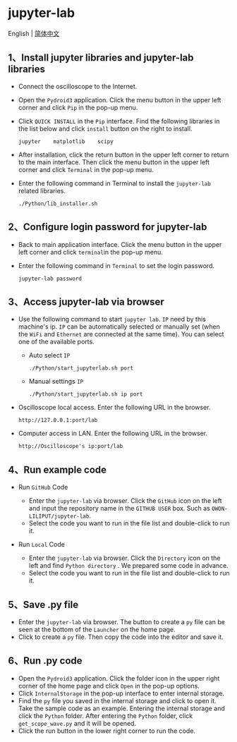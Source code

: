 # jupyter-lab

English | [简体中文](README_zh.md)

## 1、Install jupyter libraries and jupyter-lab libraries

- Connect the oscilloscope to the Internet.

- Open the `Pydroid3` application. Click the menu button in the upper left corner and click `Pip` in the pop-up menu.

- Click `QUICK INSTALL` in the `Pip` interface. Find the following libraries in the list below and click `install`  button on the right to install.

  ```
  jupyter    matplotlib    scipy
  ```

- After installation, click the return button in the upper left corner to return to the main interface. Then click the menu button in the upper left corner and click `Terminal` in the pop-up menu.

- Enter the following command in Terminal to install the `jupyter-lab` related libraries.

  ```
  ./Python/lib_installer.sh
  ```



## 2、Configure login password for  jupyter-lab

- Back to main application interface. Click the menu button in the upper left corner and click `terminal`in the pop-up menu.

- Enter the following command in `Terminal` to set the login password.

  ```
  jupyter-lab password
  ```

  

## 3、Access jupyter-lab via browser

- Use the following command to start `jupyter lab`. `IP` need by this machine's ip. `IP` can be automatically selected or manually set (when the `WiFi` and `Ethernet` are connected at the same time). You can select one of the available ports.

  - Auto select `IP`

    ```
    ./Python/start_jupyterlab.sh port
    ```

  - Manual settings `IP`

    ```
    ./Python/start_jupyterlab.sh ip port
    ```

- Oscilloscope local access. Enter the following URL in the browser.

  ```
  http://127.0.0.1:port/lab
  ```

- Computer access in LAN. Enter the following URL in the browser.

  ```
  http://Oscilloscope's ip:port/lab
  ```

  

## 4、Run example code

- Run `GitHub` Code
  - Enter the `jupyter-lab` via browser. Click the `GitHub` icon on the left and input the repository name in the `GITHUB USER` box. Such as `OWON-LILIPUT/jupyter-lab`.
  - Select the code you want to run in the file list and double-click to run it.


- Run `Local` Code
  - Enter the `jupyter-lab` via browser.   Click the `Directory` icon on the left and find `Python directory` . We prepared some code in advance.
  - Select the code you want to run in the file list and double-click to run it.



## 5、Save .py file

- Enter the `jupyter-lab` via browser. The button to create a `py` file can be seen at the bottom of the `Launcher` on the home page.
- Click to create a `py` file. Then copy the code into the editor and save it.



## 6、Run .py code

- Open the `Pydroid3` application. Click the folder icon in the upper right corner of the home page and click `Open` in the pop-up options.
- Click `InternalStorage` in the pop-up interface to enter internal storage.
- Find the `py` file you saved in the internal storage and click to open it. Take the sample code as an example. Entering the internal storage and click the `Python` folder. After entering the `Python` folder, click `get_scope_wave.py` and it will be opened.
- Click the run button in the lower right corner to run the code.